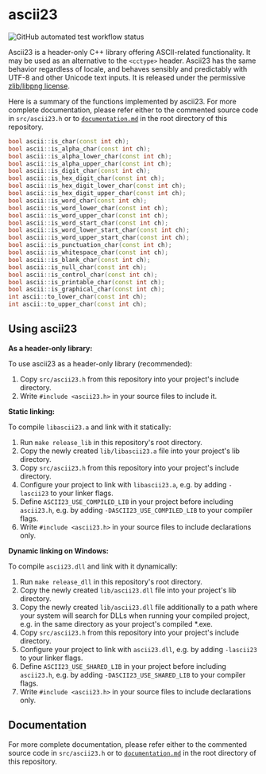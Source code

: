 # ascii23

![GitHub automated test workflow status](https://github.com/pineapplemachine/ascii23/actions/workflows/test.yml/badge.svg)

Ascii23 is a header-only C++ library offering ASCII-related functionality. It may be used as an alternative to the `<cctype>` header. Ascii23 has the same behavior regardless of locale, and behaves sensibly and predictably with UTF-8 and other Unicode text inputs. It is released under the permissive [zlib/libpng license](https://opensource.org/license/zlib/).

Here is a summary of the functions implemented by ascii23.
For more complete documentation, please refer either to the commented
source code in `src/ascii23.h` or to
[`documentation.md`](https://github.com/pineapplemachine/ascii23/blob/master/documentation.md)
in the root directory of this repository.

``` cpp
bool ascii::is_char(const int ch);
bool ascii::is_alpha_char(const int ch);
bool ascii::is_alpha_lower_char(const int ch);
bool ascii::is_alpha_upper_char(const int ch);
bool ascii::is_digit_char(const int ch);
bool ascii::is_hex_digit_char(const int ch);
bool ascii::is_hex_digit_lower_char(const int ch);
bool ascii::is_hex_digit_upper_char(const int ch);
bool ascii::is_word_char(const int ch);
bool ascii::is_word_lower_char(const int ch);
bool ascii::is_word_upper_char(const int ch);
bool ascii::is_word_start_char(const int ch);
bool ascii::is_word_lower_start_char(const int ch);
bool ascii::is_word_upper_start_char(const int ch);
bool ascii::is_punctuation_char(const int ch);
bool ascii::is_whitespace_char(const int ch);
bool ascii::is_blank_char(const int ch);
bool ascii::is_null_char(const int ch);
bool ascii::is_control_char(const int ch);
bool ascii::is_printable_char(const int ch);
bool ascii::is_graphical_char(const int ch);
int ascii::to_lower_char(const int ch);
int ascii::to_upper_char(const int ch);
```

## Using ascii23

**As a header-only library:**

To use ascii23 as a header-only library (recommended):

1. Copy `src/ascii23.h` from this repository into your project's include directory. 
2. Write `#include <ascii23.h>` in your source files to include it.

**Static linking:**

To compile `libascii23.a` and link with it statically:

1. Run `make release_lib` in this repository's root directory.
2. Copy the newly created `lib/libascii23.a` file into your project's lib directory.
3. Copy `src/ascii23.h` from this repository into your project's include directory. 
4. Configure your project to link with `libascii23.a`, e.g. by adding `-lascii23` to your linker flags.
5. Define `ASCII23_USE_COMPILED_LIB` in your project before including `ascii23.h`, e.g. by adding `-DASCII23_USE_COMPILED_LIB` to your compiler flags.
6. Write `#include <ascii23.h>` in your source files to include declarations only.

**Dynamic linking on Windows:**

To compile `ascii23.dll` and link with it dynamically:

1. Run `make release_dll` in this repository's root directory.
2. Copy the newly created `lib/ascii23.dll` file into your project's lib directory.
3. Copy the newly created `lib/ascii23.dll` file additionally to a path where your system will search for DLLs when running your compiled project, e.g. in the same directory as your project's compiled *.exe.
4. Copy `src/ascii23.h` from this repository into your project's include directory. 
5. Configure your project to link with `ascii23.dll`, e.g. by adding `-lascii23` to your linker flags.
6. Define `ASCII23_USE_SHARED_LIB` in your project before including `ascii23.h`, e.g. by adding `-DASCII23_USE_SHARED_LIB` to your compiler flags.
7. Write `#include <ascii23.h>` in your source files to include declarations only.

## Documentation

For more complete documentation, please refer either to the commented
source code in `src/ascii23.h` or to
[`documentation.md`](https://github.com/pineapplemachine/ascii23/blob/master/documentation.md)
in the root directory of this repository.
